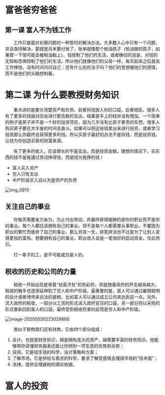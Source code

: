 # 富爸爸穷爸爸

## 第一课 富人不为钱工作

&#160; &#160; &#160; &#160;工作只是面对长期问题的一种暂时的解决办法。大多数人心中只有一个问题，并且亟待解决，那就是月末要付账了，账单就像那个柏油孩子（柏油做的孩子，如果摸一下很可能会被柏油黏上）。钱控制了他们的生活，或者确切的说是，对钱的无知和恐惧控制了他们的生活。所以他们就像他们的父母一样，每天起床之后就去工作挣钱，没有时间问问自己：还有什么别的法子吗？他们的思想被他们的感情，而不是他们的头脑控制着。

# 第二课 为什么要教授财务知识

&#160; &#160; &#160; &#160;重点讲的是要分清楚资产和负债。前者将钱放入你的口袋，后者相反。很多人有了更多的钱就对应会进行更高额的支出，结果是手上的钱并没有增加。一个简单的例子是房子并不是一个好的投资项目，因为几乎没有比房子更贵的东西，很多人购买房子要花大半身的时间去奋斗。如果可以把这些钱拿出来进行投资，或者学习投资那么你最终会获得更多的钱。所以买房子最好的办法不是存钱，而是投资钱，让钱为你创造买房的财富来源。

&#160; &#160; &#160; &#160;有了更多的收入，应该增长的不是支出，而是投资金额。理想的情况下，买东西的钱不是我通过劳动挣得钱，而是钱为我挣的钱！

- 富人买入资产
- 穷人只有支出
- 中产阶级买入自以为是资产的负债

![img_0910](G:\QQ文档\553925448\FileRecv\MobileFile\img_0910.png)



## 关注自己的事业

&#160; &#160; &#160; &#160;你每天需要亲力亲为，为止付出劳动，并最终获得报酬的是你的职业而不是你的事业。每个人都应该拥有自己的事业，但不是每个人都需要从事职业。不要因为职业的繁忙而放弃了自己的事业，那么穷其一生，拼死拼活也不过是为了让别人变得更加的富有。想要拥有自己的事业，职业收入会是一笔很好的启动资金，仅此而已。

&#160; &#160; &#160; &#160;打一辈子的工，是不可能成为富人的。

## 税收的历史和公司的力量

&#160; &#160; &#160; &#160;税收一开始出现是带着“劫富济贫”的色彩的，但是随着政府的开支越来越大，税收的触手也逐渐延伸到了穷人和中产阶级。最重要的是，富人可以通过雇佣聪明的会计或者律师来合法的避税，比如富人可以通过成立公司来达到这一点。另外，流入政府的税收，一部分以工资的形式进入政府官员的口袋，另一部分则以采购的形式重新回到富人的口袋。最终受到税收伤害的反而是穷人和中产阶级。

![image-20200530223029866](C:\Users\97893\AppData\Roaming\Typora\typora-user-images\image-20200530223029866.png)

&#160; &#160; &#160; &#160;类似于智商我们还有财商，它由四个部分组成：

1. 会计。也就是财务知识，越是拥有庞大的资产，越需要丰富的财务知识。他能够帮你读懂财务报表还能让你辨别一项生意的优势和劣势；
2. 投资。它是钱生钱的科学，设计策略和方案；
3. 了解市场。它是供给与需求的科学，要求了解受感情去懂得市场的“技术面”；
4. 法律。提供合理避税的理论依据。

# 富人的投资

